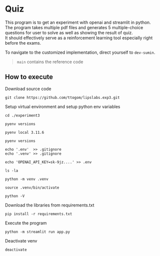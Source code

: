
# Quiz
This program is to get an experiment with openai and streamlit in python.\
The program takes multiple pdf files and generates 5 multiple-choice questions for user to solve as well as showing the result of quiz.\
It should effectively serve as a reinforcement learning tool especially right before the exams.

To navigate to the customized implementation, direct yourself to `dev-sumin`.
> `main` contains the reference code

## How to execute
Download source code

    git clone https://github.com/ttogom/lipslabs.exp3.git

Setup virtual environment and setup python env variables

    cd ./experiment3

    pyenv versions

    pyenv local 3.11.6

    pyenv versions

    echo '.env'  >> .gitignore
    echo '.venv' >> .gitignore

    echo 'OPENAI_API_KEY=sk-9jz....' >> .env

    ls -la

    python -m venv .venv

    source .venv/bin/activate

    python -V

Download the libraries from requirements.txt

    pip install -r requirements.txt

Execute the program

    python -m streamlit run app.py

Deactivate venv

    deactivate
